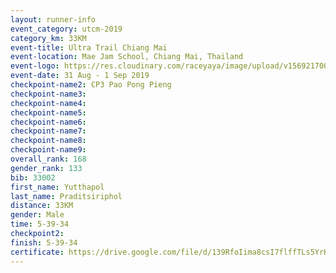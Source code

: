 ```yaml
---
layout: runner-info 
event_category: utcm-2019 
category_km: 33KM 
event-title: Ultra Trail Chiang Mai 
event-location: Mae Jam School, Chiang Mai, Thailand 
event-logo: https://res.cloudinary.com/raceyaya/image/upload/v1569217001/logo/ultra-trail-chiangmai_ay7efp.jpg 
event-date: 31 Aug - 1 Sep 2019 
checkpoint-name2: CP3 Pao Pong Pieng  
checkpoint-name3: 
checkpoint-name4: 
checkpoint-name5: 
checkpoint-name6: 
checkpoint-name7: 
checkpoint-name8: 
checkpoint-name9: 
overall_rank: 168
gender_rank: 133
bib: 33002
first_name: Yutthapol
last_name: Praditsiriphol
distance: 33KM
gender: Male
time: 5-39-34
checkpoint2: 
finish: 5-39-34
certificate: https://drive.google.com/file/d/139RfoIima8csI7flffTLs5YrKM7u6bms/view?usp=sharing
---
```

